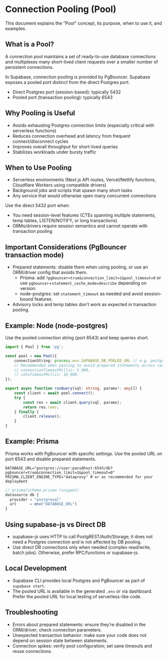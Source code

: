 # Connection Pooling (Pool)

This document explains the "Pool" concept, its purpose, when to use it, and examples.

## What is a Pool?

A connection pool maintains a set of ready-to-use database connections and multiplexes many short-lived client requests over a smaller number of persistent connections.

In Supabase, connection pooling is provided by PgBouncer. Supabase exposes a pooled port distinct from the direct Postgres port.

- Direct Postgres port (session-based): typically 5432
- Pooled port (transaction pooling): typically 6543

## Why Pooling is Useful

- Avoids exhausting Postgres connection limits (especially critical with serverless functions)
- Reduces connection overhead and latency from frequent connect/disconnect cycles
- Improves overall throughput for short-lived queries
- Stabilizes workloads under bursty traffic

## When to Use Pooling

- Serverless environments (Next.js API routes, Vercel/Netlify functions, Cloudflare Workers using compatible drivers)
- Background jobs and scripts that spawn many short tasks
- Any service that would otherwise open many concurrent connections

Use the direct 5432 port when:

- You need session-level features (CTEs spanning multiple statements, temp tables, LISTEN/NOTIFY, or long transactions)
- ORMs/drivers require session semantics and cannot operate with transaction pooling

## Important Considerations (PgBouncer transaction mode)

- Prepared statements: disable them when using pooling, or use an ORM/driver config that avoids them.
  - Prisma: add `?pgbouncer=true&connection_limit=1&pool_timeout=0` or use `pgbouncer`+`statement_cache_mode=describe` depending on version.
  - node-postgres: set `statement_timeout` as needed and avoid session-bound features.
- Advisory locks and temp tables don’t work as expected in transaction pooling.

## Example: Node (node-postgres)

Use the pooled connection string (port 6543) and keep queries short.

```ts path=null start=null
import { Pool } from 'pg';

const pool = new Pool({
	connectionString: process.env.SUPABASE_DB_POOLED_URL // e.g. postgres://user:pass@host:6543/db
	// Recommended when pooling to avoid prepared statements across connections
	// connectionTimeoutMillis: 5_000,
	// idleTimeoutMillis: 10_000,
});

export async function runQuery(sql: string, params?: any[]) {
	const client = await pool.connect();
	try {
		const res = await client.query(sql, params);
		return res.rows;
	} finally {
		client.release();
	}
}
```

## Example: Prisma

Prisma works with PgBouncer with specific settings. Use the pooled URL on port 6543 and disable prepared statements.

```env path=null start=null
DATABASE_URL="postgres://user:pass@host:6543/db?pgbouncer=true&connection_limit=1&pool_timeout=0"
PRISMA_CLIENT_ENGINE_TYPE="dataproxy" # or as recommended for your deployment
```

```ts path=null start=null
// prisma/schema.prisma (snippet)
datasource db {
  provider = "postgresql"
  url      = env("DATABASE_URL")
}
```

## Using supabase-js vs Direct DB

- supabase-js uses HTTP to call PostgREST/Auth/Storage; it does not need a Postgres connection and is not affected by DB pooling.
- Use direct DB connections only when needed (complex read/write, batch jobs). Otherwise, prefer RPC/functions or supabase-js.

## Local Development

- Supabase CLI provides local Postgres and PgBouncer as part of `supabase start`.
- The pooled URL is available in the generated `.env` or via dashboard. Prefer the pooled URL for local testing of serverless-like code.

## Troubleshooting

- Errors about prepared statements: ensure they’re disabled in the ORM/driver; check connection parameters.
- Unexpected transaction behavior: make sure your code does not depend on session state between statements.
- Connection spikes: verify pool configuration; set sane timeouts and reuse connections.
